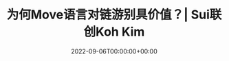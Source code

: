 ---
class: technology
title: 为何Move语言对链游别具价值？| Sui联创Koh Kim
slug: https://mirror.xyz/0xaptosworld.eth/S5BCqK9OmE_C05MeNlSc_H8x_mISq1cF-vHo918cGa8
remark: technology/technology2
date: 2022-09-06T00:00:00+00:00
featuredImg: ../../images/featured/technology/movevalue.jpeg
---